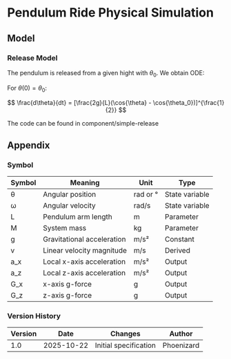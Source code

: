 # Pendulum Ride Physical Simulation

## Model

### Release Model

The pendulum is released from a given hight with $\theta_0$. We obtain ODE:

For $\theta(0) = \theta_0$:

$$
\frac{d\theta}{dt} = [\frac{2g}{L}(\cos{\theta} - \cos{\theta_0})]^{\frac{1}{2}} 
$$


The code can be found in component/simple-release

## Appendix

### Symbol

| Symbol | Meaning | Unit | Type |
|--------|---------|------|------|
| θ | Angular position | rad or ° | State variable |
| ω | Angular velocity | rad/s | State variable |
| L | Pendulum arm length | m | Parameter |
| M | System mass | kg | Parameter |
| g | Gravitational acceleration | m/s² | Constant |
| v | Linear velocity magnitude | m/s | Derived |
| a_x | Local x-axis acceleration | m/s² | Output |
| a_z | Local z-axis acceleration | m/s² | Output |
| G_x | x-axis g-force | g | Output |
| G_z | z-axis g-force | g | Output |




### Version History

| Version | Date | Changes | Author |
|---------|------|---------|--------|
| 1.0 | 2025-10-22 | Initial specification | Phoenizard |